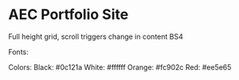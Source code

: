 # AEC Portfolio Site

Full height grid, scroll triggers change in content
BS4

Fonts:

Colors:
Black:  #0c121a
White:  #ffffff
Orange: #fc902c
Red:    #ee5e65